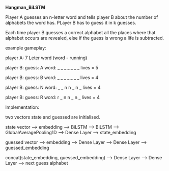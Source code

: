 **Hangman_BiLSTM**

Player A guesses an n-letter word and tells player B about the number of alphabets the word has. PLayer B has to guess it in k guesses. 

Each time player B guesses a correct alphabet all the places where that alphabet occurs are revealed, else if the guess is wrong a life is subtracted.

example gameplay:

player A: 7 Leter word (word - running)

player B: guess: A  word: _ _ _ _ _ _ _  lives = 5

player B: guess: B  word: _ _ _ _ _ _ _  lives = 4

player B: guess: N  word: _ _ n n _ n _  lives = 4

player B: guess: R  word: r _ n n _ n _  lives = 4

Implementation:

two vectors state and guessed are initialised.

state vector --> embedding --> BiLSTM --> BiLSTM --> GlobalAveragePooling1D --> Dense Layer --> state_embedding

guessed vector --> embedding --> Dense Layer --> Dense Layer --> guessed_embedding

concat(state_embedding, guessed_embedding) --> Dense Layer --> Dense Layer --> next guess alphabet

